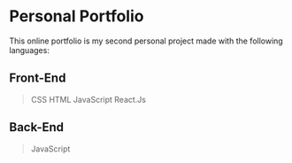 # Personal Portfolio
This online portfolio is my second personal project made with the following languages: 

## Front-End

> CSS
> HTML
> JavaScript
> React.Js

## Back-End

> JavaScript